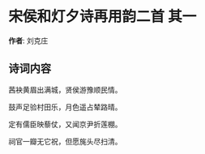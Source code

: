 # 宋侯和灯夕诗再用韵二首  其一

**作者**: 刘克庄

## 诗词内容

茜袂黄眉出满城，贤侯游豫顺民情。

鼓声足验村田乐，月色遥占辇路晴。

定有儒臣映藜仗，又闻京尹折莲棚。

祠官一瓣无它祝，但愿旄头尽扫清。

